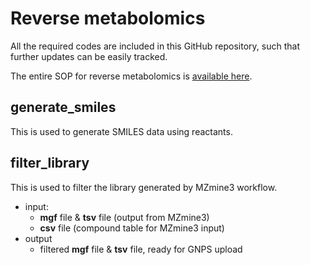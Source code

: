 # Reverse metabolomics

All the required codes are included in this GitHub repository, such that further updates can be easily tracked.

The entire SOP for reverse metabolomics is [available here](https://docs.google.com/document/d/1jvLTQ_gbU6-ljOjG2v-6W_8KIpOSBRT5cJthqHA_TB0/edit?usp=sharing).


## generate_smiles
This is used to generate SMILES data using reactants.


## filter_library
This is used to filter the library generated by MZmine3 workflow.

* input: 
  * **mgf** file & **tsv** file (output from MZmine3)
  * **csv** file (compound table for MZmine3 input)
* output
  * filtered **mgf** file & **tsv** file, ready for GNPS upload

